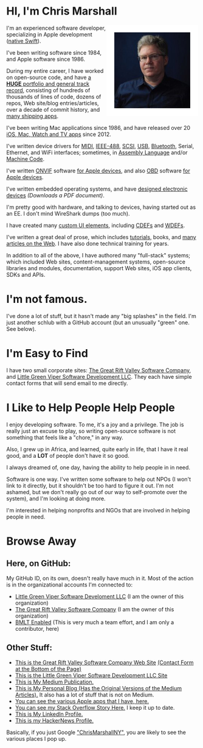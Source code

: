 # HI, I'm Chris Marshall

<img src="https://github.com/ChrisMarshallNY/ChrisMarshallNY/raw/master/Portrait.png" align="right" />

I'm an experienced software developer, specializing in Apple development ([native Swift](https://developer.apple.com/swift/)).

I've been writing software since 1984, and Apple software since 1986.

During my entire career, I have worked on open-source code, and have [a **HUGE** portfolio and general track record](https://stackoverflow.com/story/chrismarshall), consisting of hundreds of thousands of lines of code, dozens of repos, Web site/blog entries/articles, over a decade of commit history, and [many shipping apps](https://littlegreenviper.com/AppDocs/).

I've been writing Mac applications since 1986, and have released over 20 [iOS, Mac, Watch and TV apps](https://littlegreenviper.com/AppDocs/) since 2012.

I've written device drivers for [MIDI](https://www.midi.org), [IEEE-488](https://en.wikipedia.org/wiki/IEEE-488), [SCSI](https://en.wikipedia.org/wiki/SCSI), [USB](https://www.usb.org), [Bluetooth](https://www.bluetooth.com), Serial, Ethernet, and WiFi interfaces; sometimes, in [Assembly Language](https://en.wikipedia.org/wiki/Assembly_language) and/or [Machine Code](https://en.wikipedia.org/wiki/Machine_code).

I've written [ONVIF](https://onvif.org) software [for Apple devices](https://github.com/RiftValleySoftware/RVS_ONVIF), and also [OBD](https://en.wikipedia.org/wiki/On-board_diagnostics) software [for Apple devices](https://github.com/RiftValleySoftware/RVS_GTDriver).

I've written embedded operating systems, and have [designed electronic devices](https://littlegreenviper.com/TF30194/TF30194-Manual-1987.pdf) _(Downloads a PDF document)_.

I'm pretty good with hardware, and talking to devices, having started out as an EE. I don't mind WireShark dumps (too much).

I have created many [custom UI elements](https://github.com/RiftValleySoftware/RVS_Spinner), including [CDEFs](https://mirror.informatimago.com/next/developer.apple.com/documentation/mac/Toolbox/Toolbox-306.html) and [WDEFs](http://mirror.informatimago.com/next/developer.apple.com/documentation/mac/Toolbox/Toolbox-290.html#HEADING290-0).

I've written a great deal of prose, which includes [tutorials](https://littlegreenviper.com/series/bluetooth/), books, and [many articles on the Web](https://littlegreenviper.com/miscellany/). I have also done technical training for years.

In addition to all of the above, I have authored many "full-stack" systems; which included Web sites, content-management systems, open-source libraries and modules, documentation, support Web sites, iOS app clients, SDKs and APIs.

# I'm not famous.

I've done a lot of stuff, but it hasn't made any "big splashes" in the field. I'm just another schlub with a GitHub account (but an unusually "green" one. See below).

# I'm Easy to Find

I have two small corporate sites: [The Great Rift Valley Software Company](https://riftvalleysoftware.com), and [Little Green Viper Software Development LLC](https://littlegreenviper.com). They each have simple contact forms that will send email to me directly.

# I Like to Help People Help People

I enjoy developing software. To me, it's a joy and a privilege. The job is really just an excuse to play, so writing open-source software is not something that feels like a "chore," in any way.

Also, I grew up in Africa, and learned, quite early in life, that I have it real good, and a **LOT** of people don't have it so good.

I always dreamed of, one day, having the ability to help people in in need.

Software is one way. I've written some software to help out NPOs (I won't link to it directly, but it shouldn't be too hard to figure it out. I'm not ashamed, but we don't really go out of our way to self-promote over the system), and I'm looking at doing more.

I'm interested in helping nonprofits and NGOs that are involved in helping people in need.

# Browse Away

## Here, on GitHub:
My GitHub ID, on its own, doesn't really have much in it. Most of the action is in the organizational accounts I'm connected to:

- [Little Green Viper Software Develoment LLC](https://github.com/LittleGreenViper) (I am the owner of this organization)
- [The Great Rift Valley Software Company](https://github.com/RiftValleySoftware) (I am the owner of this organization)
- [BMLT Enabled](https://github.com/bmlt-enabled) (This is very much a team effort, and I am only a contributor, here)

## Other Stuff:

- [This is the Great Rift Valley Software Company Web Site](https://riftvalleysoftware.com) [(Contact Form at the Bottom of the Page)](https://riftvalleysoftware.com#contact)
- [This is the Little Green Viper Software Development LLC Site](https://littlegreenviper.com)
- [This is My Medium Publication.](https://medium.com/chrismarshallny)
- [This is My Personal Blog (Has the Original Versions of the Medium Articles).](https://littlegreenviper.com/miscellany) It also has a lot of stuff that is not on Medium.
- [You can see the various Apple apps that I have, here.](https://littlegreenviper.com/AppDocs/)
- [You can see my Stack Overflow Story Here.](https://stackoverflow.com/story/chrismarshall) I keep it up to date.
- [This is My LinkedIn Profile.](https://www.linkedin.com/in/chrismarshallny/)
- [This is my HackerNews Profile.](https://news.ycombinator.com/user?id=ChrisMarshallNY)

Basically, if you just Google ["ChrisMarshallNY"](https://www.google.com/search?q=%22ChrisMarshallNY%22), you are likely to see the various places I pop up.
